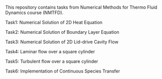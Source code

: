 This repository contains tasks from Numerical Methods for Thermo Fluid Dynamics course (NMTFD).


Task1: Numerical Solution of 2D Heat Equation

Task2: Numerical Solution of Boundary Layer Equation

Task3: Numerical Solution of 2D Lid-drive Cavity Flow

Task4: Laminar flow over a square cylinder

Task5: Turbulent flow over a square cylinder

Task6: Implementation of Continuous Species Transfer
